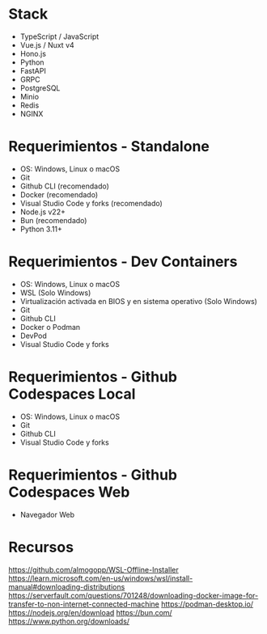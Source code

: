 # Stack

- TypeScript / JavaScript
- Vue.js / Nuxt v4
- Hono.js
- Python
- FastAPI
- GRPC
- PostgreSQL
- Minio
- Redis
- NGINX

# Requerimientos - Standalone

- OS: Windows, Linux o macOS
- Git
- Github CLI (recomendado)
- Docker (recomendado)
- Visual Studio Code y forks (recomendado)
- Node.js v22+
- Bun (recomendado)
- Python 3.11+

# Requerimientos - Dev Containers

- OS: Windows, Linux o macOS
- WSL (Solo Windows)
- Virtualización activada en BIOS y en sistema operativo (Solo Windows)
- Git
- Github CLI
- Docker o Podman
- DevPod
- Visual Studio Code y forks

# Requerimientos - Github Codespaces Local

- OS: Windows, Linux o macOS
- Git
- Github CLI
- Visual Studio Code y forks

# Requerimientos - Github Codespaces Web

- Navegador Web

# Recursos

https://github.com/almogopp/WSL-Offline-Installer
https://learn.microsoft.com/en-us/windows/wsl/install-manual#downloading-distributions
https://serverfault.com/questions/701248/downloading-docker-image-for-transfer-to-non-internet-connected-machine
https://podman-desktop.io/
https://nodejs.org/en/download
https://bun.com/
https://www.python.org/downloads/
